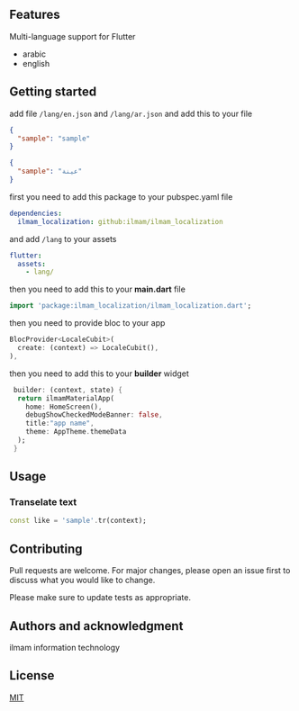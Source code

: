 ## Features

Multi-language support for Flutter
- arabic
- english

## Getting started

add file `/lang/en.json` and `/lang/ar.json` and add this to your file

```json
{
  "sample": "sample"
}
```
```json
{
  "sample": "عينة"
}
```
first you need to add this package to your pubspec.yaml file

```yaml
dependencies:
  ilmam_localization: github:ilmam/ilmam_localization
```
and add `/lang` to your assets

```yaml
flutter:
  assets:
    - lang/
```

then you need to add this to your **main.dart** file

```dart
import 'package:ilmam_localization/ilmam_localization.dart';
```

then you need to provide bloc to your app

```dart
BlocProvider<LocaleCubit>(
  create: (context) => LocaleCubit(),
),
```

then you need to add this to your **builder** widget

```dart
 builder: (context, state) {
  return ilmamMaterialApp(
    home: HomeScreen(),
    debugShowCheckedModeBanner: false,
    title:"app name",
    theme: AppTheme.themeData
  );
 }
```





## Usage

### **Transelate text**


```dart
const like = 'sample'.tr(context);
```

## Contributing

Pull requests are welcome. For major changes, please open an issue first to discuss what you would like to change.

Please make sure to update tests as appropriate.

## Authors and acknowledgment

ilmam information technology



## License
[MIT](https://choosealicense.com/licenses/mit/)


